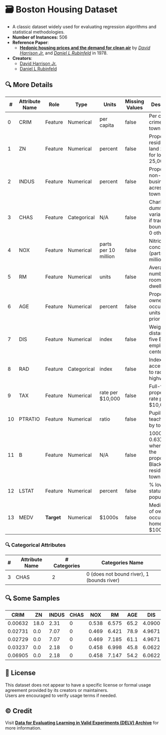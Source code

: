 # 🗃️ Boston Housing Dataset

- A classic dataset widely used for evaluating regression algorithms and statistical methodologies.  
- **Number of Instances:** 506
- **Reference Paper**:
  - [**Hedonic housing prices and the demand for clean air**](https://www.sciencedirect.com/science/article/abs/pii/0095069678900062) by [*David Harrison Jr.*](https://www.scopus.com/authid/detail.uri?authorId=57214410562) and [*Daniel L Rubinfeld*](https://www.scopus.com/authid/detail.uri?authorId=6603666462) in 1978.
- **Creators**:
  - [David Harrison Jr.](https://www.scopus.com/authid/detail.uri?authorId=57214410562)
  - [Daniel L Rubinfeld](https://www.scopus.com/authid/detail.uri?authorId=6603666462)

## 🔍 More Details

<table style="margin: 0 auto;">
  <thead>
    <tr>
      <th style="text-align: center;">#</th>
      <th style="text-align: center;">Attribute Name</th>
      <th style="text-align: center;">Role</th>
      <th style="text-align: center;">Type</th>
      <th style="text-align: center;">Units</th>
      <th style="text-align: center;">Missing Values</th>
      <th style="text-align: center;">Description</th>
    </tr>
  </thead>
  <tbody>
    <tr>
      <td>0</td>
      <td>CRIM</td>
      <td>Feature</td>
      <td>Numerical</td>
      <td>per capita</td>
      <td>false</td>
      <td>Per capita crime rate by town</td>
    </tr>
    <tr>
      <td>1</td>
      <td>ZN</td>
      <td>Feature</td>
      <td>Numerical</td>
      <td>percent</td>
      <td>false</td>
      <td>Proportion of residential land zoned for lots over 25,000 sq.ft.</td>
    </tr>
    <tr>
      <td>2</td>
      <td>INDUS</td>
      <td>Feature</td>
      <td>Numerical</td>
      <td>percent</td>
      <td>false</td>
      <td>Proportion of non-retail business acres per town</td>
    </tr>
    <tr>
      <td>3</td>
      <td>CHAS</td>
      <td>Feature</td>
      <td>Categorical</td>
      <td>N/A</td>
      <td>false</td>
      <td>Charles River dummy variable (= 1 if tract bounds river; 0 otherwise)</td>
    </tr>
    <tr>
      <td>4</td>
      <td>NOX</td>
      <td>Feature</td>
      <td>Numerical</td>
      <td>parts per 10 million</td>
      <td>false</td>
      <td>Nitric oxides concentration (parts per 10 million)</td>
    </tr>
    <tr>
      <td>5</td>
      <td>RM</td>
      <td>Feature</td>
      <td>Numerical</td>
      <td>units</td>
      <td>false</td>
      <td>Average number of rooms per dwelling</td>
    </tr>
    <tr>
      <td>6</td>
      <td>AGE</td>
      <td>Feature</td>
      <td>Numerical</td>
      <td>percent</td>
      <td>false</td>
      <td>Proportion of owner-occupied units built prior to 1940</td>
    </tr>
    <tr>
      <td>7</td>
      <td>DIS</td>
      <td>Feature</td>
      <td>Numerical</td>
      <td>index</td>
      <td>false</td>
      <td>Weighted distances to five Boston employment centers</td>
    </tr>
    <tr>
      <td>8</td>
      <td>RAD</td>
      <td>Feature</td>
      <td>Categorical</td>
      <td>index</td>
      <td>false</td>
      <td>Index of accessibility to radial highways</td>
    </tr>
    <tr>
      <td>9</td>
      <td>TAX</td>
      <td>Feature</td>
      <td>Numerical</td>
      <td>rate per $10,000</td>
      <td>false</td>
      <td>Full-value property-tax rate per $10,000</td>
    </tr>
    <tr>
      <td>10</td>
      <td>PTRATIO</td>
      <td>Feature</td>
      <td>Numerical</td>
      <td>ratio</td>
      <td>false</td>
      <td>Pupil-teacher ratio by town</td>
    </tr>
    <tr>
      <td>11</td>
      <td>B</td>
      <td>Feature</td>
      <td>Numerical</td>
      <td>N/A</td>
      <td>false</td>
      <td>1000(Bk - 0.63)^2 where Bk is the proportion of Black residents by town</td>
    </tr>
    <tr>
      <td>12</td>
      <td>LSTAT</td>
      <td>Feature</td>
      <td>Numerical</td>
      <td>percent</td>
      <td>false</td>
      <td>% lower status of the population</td>
    </tr>
    <tr>
      <td>13</td>
      <td>MEDV</td>
      <td><strong>Target</strong></td>
      <td>Numerical</td>
      <td>$1000s</td>
      <td>false</td>
      <td>Median value of owner-occupied homes in $1000's</td>
    </tr>
  </tbody>
</table>

### 🔍 Categorical Attributes

<table style="margin: 0 auto;">
  <thead>
    <tr>
      <th style="text-align: center;">#</th>
      <th style="text-align: center;">Attribute Name</th>
      <th style="text-align: center;"># Categories</th>
      <th style="text-align: center;">Categories Name</th>
    </tr>
  </thead>
  <tbody>
    <tr>
      <td>3</td>
      <td>CHAS</td>
      <td>2</td>
      <td>0 (does not bound river), 1 (bounds river)</td>
    </tr>
  </tbody>
</table>

## 🔍 Some Samples

<table style="margin: 0 auto;">
  <thead>
    <tr>
      <th>CRIM</th>
      <th>ZN</th>
      <th>INDUS</th>
      <th>CHAS</th>
      <th>NOX</th>
      <th>RM</th>
      <th>AGE</th>
      <th>DIS</th>
      <th>RAD</th>
      <th>TAX</th>
      <th>PTRATIO</th>
      <th>B</th>
      <th>LSTAT</th>
      <th>MEDV</th>
    </tr>
  </thead>
  <tbody>
    <tr>
      <td>0.00632</td>
      <td>18.0</td>
      <td>2.31</td>
      <td>0</td>
      <td>0.538</td>
      <td>6.575</td>
      <td>65.2</td>
      <td>4.0900</td>
      <td>1</td>
      <td>296</td>
      <td>15.3</td>
      <td>396.90</td>
      <td>4.98</td>
      <td>24.0</td>
    </tr>
    <tr>
      <td>0.02731</td>
      <td>0.0</td>
      <td>7.07</td>
      <td>0</td>
      <td>0.469</td>
      <td>6.421</td>
      <td>78.9</td>
      <td>4.9671</td>
      <td>2</td>
      <td>242</td>
      <td>17.8</td>
      <td>396.90</td>
      <td>9.14</td>
      <td>21.6</td>
    </tr>
    <tr>
      <td>0.02729</td>
      <td>0.0</td>
      <td>7.07</td>
      <td>0</td>
      <td>0.469</td>
      <td>7.185</td>
      <td>61.1</td>
      <td>4.9671</td>
      <td>2</td>
      <td>242</td>
      <td>17.8</td>
      <td>392.83</td>
      <td>4.03</td>
      <td>34.7</td>
    </tr>
    <tr>
      <td>0.03237</td>
      <td>0.0</td>
      <td>2.18</td>
      <td>0</td>
      <td>0.458</td>
      <td>6.998</td>
      <td>45.8</td>
      <td>6.0622</td>
      <td>3</td>
      <td>222</td>
      <td>18.7</td>
      <td>394.63</td>
      <td>2.94</td>
      <td>33.4</td>
    </tr>
    <tr>
      <td>0.06905</td>
      <td>0.0</td>
      <td>2.18</td>
      <td>0</td>
      <td>0.458</td>
      <td>7.147</td>
      <td>54.2</td>
      <td>6.0622</td>
      <td>3</td>
      <td>222</td>
      <td>18.7</td>
      <td>396.90</td>
      <td>5.33</td>
      <td>36.2</td>
    </tr>
  </tbody>
</table>

## 📄 License

This dataset does not appear to have a specific license or formal usage agreement provided by its creators or maintainers.  
Users are encouraged to verify usage terms if needed.

## ©️ Credit

Visit [**Data for Evaluating Learning in Valid Experiments (DELV) Archive**](https://www.cs.toronto.edu/~delve/data/boston/) for more information.

